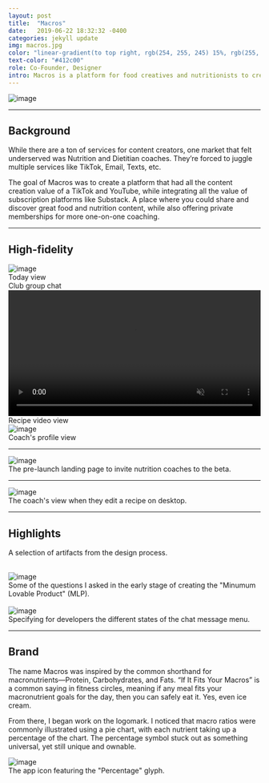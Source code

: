 ```yaml
---
layout: post
title:  "Macros"
date:   2019-06-22 18:32:32 -0400
categories: jekyll update
img: macros.jpg
color: "linear-gradient(to top right, rgb(254, 255, 245) 15%, rgb(255, 248, 228))"
text-color: "#412c00"
role: Co-Founder, Designer
intro: Macros is a platform for food creatives and nutritionists to create content and manage their clients, all in one place. As the design co-founder, I led the end-to-end design and also managed the product vision.
---
```


<div class="large-section">
  <img src="/img/macros-header.jpg" alt="image" />
</div>


<hr>

## Background

While there are a ton of services for content creators, one market that felt underserved was Nutrition and Dietitian coaches. They’re forced to juggle multiple services like TikTok, Email, Texts, etc.

The goal of Macros was to create a platform that had all the content creation value of a TikTok and YouTube, while integrating all the value of subscription platforms like Substack. A place where you could share and discover great food and nutrition content, while also offering private memberships for more one-on-one coaching.

<hr>

## High-fidelity

<div class="row large-section">
  <div class="col-sm-6">
    <div class="col-with-margin">
      <img src="/img/home-view.png" alt="image" />
      <div class="caption-centered">Today view</div>
    </div>
  </div>
  <div class="col-sm-6">
    <div class="col-with-margin">
      <img src="/img/club-chat-view.png" alt="">
      <div class="caption-centered">Club group chat</div>
    </div>
  </div>
  <div class="col-sm-6">
    <div class="col-with-margin">
      <video autoplay loop muted playsinline width="100%" oncontextmenu="return false;" style="clip-path: inset(.5px 0 0 0); vertical-align: middle;" class="video-background">
        <source src="/img/recipe-play.mov" type="video/mp4">
    </video>
    <div class="caption-centered">Recipe video view</div>
    </div>
  </div>
  <div class="col-sm-6">
    <div class="col-with-margin">
      <img src="/img/profile-view.png" alt="image" />
      <div class="caption-centered">Coach's profile view</div>
    </div>
  </div>
</div>

<hr>

<div class="large-section">
  <img src="/img/beta-landing.jpg" alt="image" />
</div>

<div class="caption">The pre-launch landing page to invite nutrition coaches to the beta.</div>

<hr>

<div class="large-section">
  <img src="/img/macros_edit_recipe.png" alt="image" />
</div>

<div class="caption">The coach's view when they edit a recipe on desktop.</div>

<hr>

## Highlights

<p>A selection of artifacts from the design process.</p>

<br>

<!--

<img src="/img/swot.png" alt="image" />
<div class="caption">Breaking down the strengths and weaknesses of the current solutions to find areas where we could remove friction.</div>

<br>

-->
<div class="large-section">
<img src="/img/project-pantry-notes.jpg" alt="image" />
</div>
<div class="caption">Some of the questions I asked in the early stage of creating the "Minumum Lovable Product" (MLP).</div>

<br>

<div class="large-section">
  <img src="/img/chat-menu-states.jpg" alt="image" />
</div>

<div class="caption">Specifying for developers the different states of the chat message menu.</div>

<hr>

## Brand

The name Macros was inspired by the common shorthand for macronutrients—Protein, Carbohydrates, and Fats. “If It Fits Your Macros” is a common saying in fitness circles, meaning if any meal fits your macronutrient goals for the day, then you can safely eat it. Yes, even ice cream.

From there, I began work on the logomark. I noticed that macro ratios were commonly illustrated using a pie chart, with each nutrient taking up a percentage of the chart. The percentage symbol stuck out as something universal, yet still unique and ownable.

<div class="large-section">
  <img src="/img/macros-app-icon.jpg" alt="image" />
</div>

<div class="caption">The app icon featuring the "Percentage" glyph.</div>


